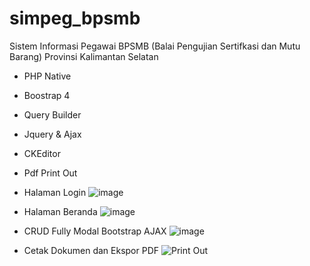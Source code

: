 # simpeg_bpsmb
Sistem Informasi Pegawai BPSMB (Balai Pengujian Sertifkasi dan Mutu Barang) Provinsi Kalimantan Selatan
- PHP Native
- Boostrap 4
- Query Builder
- Jquery & Ajax
- CKEditor
- Pdf Print Out



- Halaman Login
![image](https://user-images.githubusercontent.com/32360091/109744976-2b228100-7c0e-11eb-9438-5cc89ea2e271.png)

- Halaman Beranda
![image](https://user-images.githubusercontent.com/32360091/109746238-0cbd8500-7c10-11eb-85b6-3d8484047afc.png)

- CRUD Fully Modal Bootstrap AJAX
![image](https://user-images.githubusercontent.com/32360091/109746621-a4bb6e80-7c10-11eb-815e-d3ff13c067a8.png)

- Cetak Dokumen dan Ekspor PDF
![Print Out](https://user-images.githubusercontent.com/32360091/109747459-1cd66400-7c12-11eb-967f-a109b44bcc1a.png)

